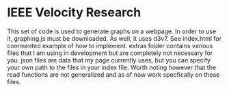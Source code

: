 # IEEE Velocity Research

This set of code is used to generate graphs on a webpage. In order to use it, graphing.js must be downloaded. As well, it uses d3v7. See index.html for commented example of how to implement. extras folder contains various files that I am using in development but are completely not necessary for you. json files are data that my page currently uses, but you can specify your own path to the files in your index file. Worth noting however that the read functions are not generalized and as of now work specfically on these files. 

